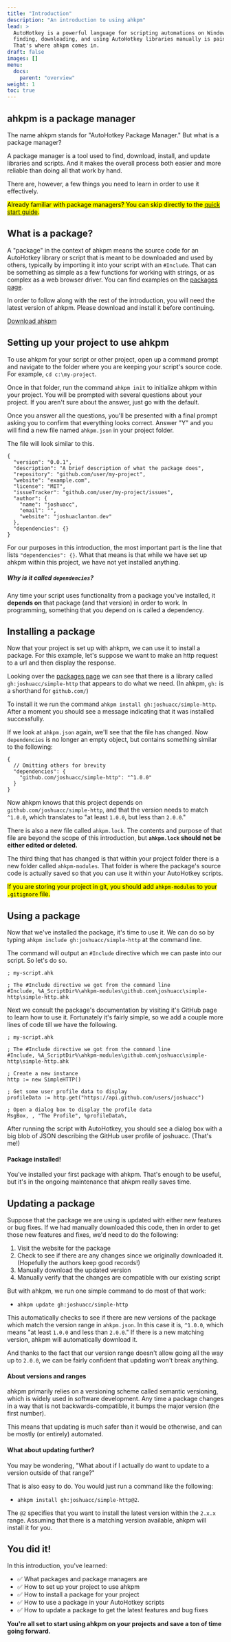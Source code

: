 ```yaml
---
title: "Introduction"
description: "An introduction to using ahkpm"
lead: >
  AutoHotkey is a powerful language for scripting automations on Windows, but
  finding, downloading, and using AutoHotkey libraries manually is painful.
  That's where ahkpm comes in.
draft: false
images: []
menu:
  docs:
    parent: "overview"
weight: 1
toc: true
---
```


## ahkpm is a package manager

The name ahkpm stands for "AutoHotkey Package Manager."
But what is a package manager?

A package manager is a tool used to find, download, install, and update
libraries and scripts. And it makes the overall process both easier and more
reliable than doing all that work by hand.

There are, however, a few things you need to learn in order to use it
effectively.

<mark class="fs-6">Already familiar with package managers? You can skip directly to
the [quick start guide](/quick-start).</mark>

## What is a package?

A "package" in the context of ahkpm means the source code for an AutoHotkey
library or script that is meant to be downloaded and used by others, typically
by importing it into your script with an `#Include`.
That can be something as simple as a few functions for working with strings,
or as complex as a web browser driver.
You can find examples on the [packages page](/packages).

<aside class="alert alert-info">
  <p>In order to follow along with the rest of the introduction, you will need
  the latest version of ahkpm. Please download and install it before continuing.</p>
  <a download class="btn btn-small btn-secondary" href="{{<download-latest-msi-url>}}">Download ahkpm</a>
</aside>

## Setting up your project to use ahkpm

To use ahkpm for your script or other project, open up a command prompt and
navigate to the folder where you are keeping your script's source code.
For example, `cd c:\my-project`.

Once in that folder, run the command `ahkpm init` to initialize ahkpm within
your project. You will be prompted with several questions about your project.
If you aren't sure about the answer, just go with the default.

Once you answer all the questions, you'll be presented with a final prompt
asking you to confirm that everything looks correct. Answer "Y" and you will
find a new file named `ahkpm.json` in your project folder.

The file will look similar to this.

```jsonc
{
  "version": "0.0.1",
  "description": "A brief description of what the package does",
  "repository": "github.com/user/my-project",
  "website": "example.com",
  "license": "MIT",
  "issueTracker": "github.com/user/my-project/issues",
  "author": {
    "name": "joshuacc",
    "email": "",
    "website": "joshuaclanton.dev"
  },
  "dependencies": {}
}
```

For our purposes in this introduction, the most important part is the line that
lists `"dependencies": {}`. What that means is that while we have set up ahkpm
within this project, we have not yet installed anything.

<aside class="alert alert-info">

  ##### Why is it called `dependencies`?

  Any time your script uses functionality from a package you've installed,
  it **depends on** that package (and that version) in order to work.
  In programming, something that you depend on is called a dependency.

</aside>

## Installing a package

Now that your project is set up with ahkpm, we can use it to install a package.
For this example, let's suppose we want to make an http request to a url and
then display the response.

Looking over the [packages page](/packages) we can see that there is a library
called `gh:joshuacc/simple-http` that appears to do what we need. (In ahkpm, `gh:`
is a shorthand for `github.com/`)

To install it we run the command `ahkpm install gh:joshuacc/simple-http`.
After a moment you should see a message indicating that it was installed
successfully.

If we look at `ahkpm.json` again, we'll see that the file has changed.
Now `dependencies` is no longer an empty object, but contains something similar
to the following:

```jsonc
{
  // Omitting others for brevity
  "dependencies": {
    "github.com/joshuacc/simple-http": "^1.0.0"
  }
}
```

Now ahkpm knows that this project depends on `github.com/joshuacc/simple-http`,
and that the version needs to match `^1.0.0`, which translates to
"at least `1.0.0`, but less than `2.0.0`."

<!-- For more information, see the versions, semver, and semver ranges pages -->

There is also a new file called `ahkpm.lock`. The contents and purpose of that
file are beyond the scope of this introduction, but **`ahkpm.lock` should not be
either edited or deleted.**

The third thing that has changed is that within your project folder there is a
new folder called `ahkpm-modules`. That folder is where the package's source
code is actually saved so that you can use it within your AutoHotkey scripts.

<mark class="fs-6">If you are storing your project in git, you should add `ahkpm-modules` to
your `.gitignore` file.</mark>

## Using a package

Now that we've installed the package, it's time to use it. We can do so by
typing `ahkpm include gh:joshuacc/simple-http` at the command line.

The command will output an `#Include` directive which we can paste into our script.
So let's do so.

```autohotkey
; my-script.ahk

; The #Include directive we got from the command line
#Include, %A_ScriptDir%\ahkpm-modules\github.com\joshuacc\simple-http\simple-http.ahk
```

Next we consult the package's documentation by visiting it's GitHub page to
learn how to use it. Fortunately it's fairly simple, so we add a couple more
lines of code till we have the following.

```autohotkey
; my-script.ahk

; The #Include directive we got from the command line
#Include, %A_ScriptDir%\ahkpm-modules\github.com\joshuacc\simple-http\simple-http.ahk

; Create a new instance
http := new SimpleHTTP()

; Get some user profile data to display
profileData := http.get("https://api.github.com/users/joshuacc")

; Open a dialog box to display the profile data
MsgBox, , "The Profile", %profileData%,
```

After running the script with AutoHotkey, you should see a dialog box with a
big blob of JSON describing the GitHub user profile of joshuacc. (That's me!)

<div class="alert alert-success">

  #### Package installed!

  You've installed your first package with ahkpm. That's enough to be useful,
  but it's in the ongoing maintenance that ahkpm really saves time.

</div>

## Updating a package

Suppose that the package we are using is updated with either new features or
bug fixes. If we had manually downloaded this code, then in order to get those
new features and fixes, we'd need to do the following:

1. Visit the website for the package
2. Check to see if there are any changes since we originally downloaded it.
   (Hopefully the authors keep good records!)
3. Manually download the updated version
4. Manually verify that the changes are compatible with our existing script

But with ahkpm, we run one simple command to do most of that work:

- `ahkpm update gh:joshuacc/simple-http`

This automatically checks to see if there are new versions of the package which
match the version range in `ahkpm.json`. In this case it is, `^1.0.0`, which
means "at least `1.0.0` and less than `2.0.0`." If there is a new matching
version, ahkpm will automatically download it.

And thanks to the fact that our version range doesn't allow going all the way up
to `2.0.0`, we can be fairly confident that updating won't break anything.

<aside class="alert alert-info">

#### About versions and ranges

ahkpm primarily relies on a versioning scheme called semantic versioning, which
is widely used in software development. Any time a package changes in a way that
is not backwards-compatible, it bumps the major version (the first number).

This means that updating is much safer than it would be otherwise, and can be
mostly (or entirely) automated.

<!-- TODO: For more see versions page and version ranges page -->

</aside>

#### What about updating further?

You may be wondering, "What about if I actually do want to update to a version
outside of that range?"

That is also easy to do. You would just run a command like the following:

- `ahkpm install gh:joshuacc/simple-http@2`.

The `@2` specifies that you want to install the latest version within the
`2.x.x` range. Assuming that there is a matching version available, ahkpm will
install it for you.


## You did it!

In this introduction, you've learned:

<div class="list-unstyled">

- ✅ What packages and package managers are
- ✅ How to set up your project to use ahkpm
- ✅ How to install a package for your project
- ✅ How to use a package in your AutoHotkey scripts
- ✅ How to update a package to get the latest features and bug fixes

</div>

**You're all set to start using ahkpm on your projects and save a ton of time
going forward.**

<!-- TODO: Link to concepts -->
